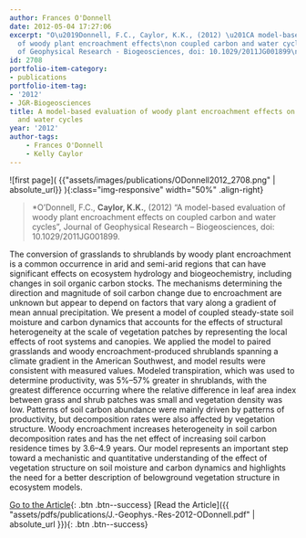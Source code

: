 ```yaml
---
author: Frances O'Donnell
date: 2012-05-04 17:27:06
excerpt: "O\u2019Donnell, F.C., Caylor, K.K., (2012) \u201CA model-based evaluation
  of woody plant encroachment effects\non coupled carbon and water cycles\u201D, Journal
  of Geophysical Research - Biogeosciences, doi: 10.1029/2011JG001899\n"
id: 2708
portfolio-item-category:
- publications
portfolio-item-tag:
- '2012'
- JGR-Biogeosciences
title: A model-based evaluation of woody plant encroachment effects on coupled carbon
  and water cycles
year: '2012'
author-tags:
    - Frances O'Donnell
    - Kelly Caylor
---
```


![first page]( {{"assets/images/publications/ODonnell2012_2708.png" | absolute_url}} ){:class="img-responsive" width="50%" .align-right}

> *O’Donnell, F.C., **Caylor, K.K.**, (2012) “A model-based evaluation of woody plant encroachment effects on coupled carbon and water cycles”, Journal of Geophysical Research – Biogeosciences, doi: 10.1029/2011JG001899.


The conversion of grasslands to shrublands by woody plant encroachment is a common occurrence in arid and semi-arid regions that can have significant effects on ecosystem hydrology and biogeochemistry, including changes in soil organic carbon stocks. The mechanisms determining the direction and magnitude of soil carbon change due to encroachment are unknown but appear to depend on factors that vary along a gradient of mean annual precipitation. We present a model of coupled steady-state soil moisture and carbon dynamics that accounts for the effects of structural heterogeneity at the scale of vegetation patches by representing the local effects of root systems and canopies. We applied the model to paired grasslands and woody encroachment-produced shrublands spanning a climate gradient in the American Southwest, and model results were consistent with measured values. Modeled transpiration, which was used to determine productivity, was 5%–57% greater in shrublands, with the greatest difference occurring where the relative difference in leaf area index between grass and shrub patches was small and vegetation density was low. Patterns of soil carbon abundance were mainly driven by patterns of productivity, but decomposition rates were also affected by vegetation structure. Woody encroachment increases heterogeneity in soil carbon decomposition rates and has the net effect of increasing soil carbon residence times by 3.6–4.9 years. Our model represents an important step toward a mechanistic and quantitative understanding of the effect of vegetation structure on soil moisture and carbon dynamics and highlights the need for a better description of belowground vegetation structure in ecosystem models.


[Go to the Article](http://dx.doi.org/10.1029/2011JG001899){: .btn .btn--success} [Read the Article]({{ "assets/pdfs/publications/J.-Geophys.-Res-2012-ODonnell.pdf" | absolute_url }}){: .btn .btn--success}